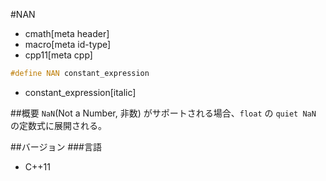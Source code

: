 #NAN
* cmath[meta header]
* macro[meta id-type]
* cpp11[meta cpp]

```cpp
#define NAN constant_expression
```
* constant_expression[italic]

##概要
`NaN`(Not a Number, 非数) がサポートされる場合、`float` の `quiet NaN` の定数式に展開される。


##バージョン
###言語
- C++11
